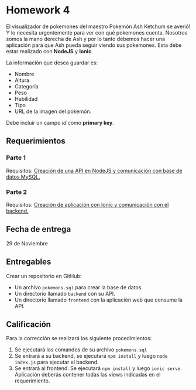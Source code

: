 # Homework 4

El visualizador de pokemones del maestro Pokemón Ash Ketchum se averió! Y lo necesita urgentemente para ver con qué pokemones cuenta. Nosotros somos la mano derecha de Ash y por lo tanto debemos hacer una aplicación para que Ash pueda seguir viendo sus pokemones. Esta debe estar realizado con **NodeJS** y **Ionic**. 

La información que desea guardar es: 
- Nombre
- Altura
- Categoría
- Peso
- Habilidad
- Tipo
- URL de la imagen del pokemón.

Debe incluir un campo _id_ como **primary key**. 

## Requerimientos

### Parte 1
Requisitos: [Creación de una API en NodeJS y comunicación con base de datos MySQL.](./hw4-part-1.md)

### Parte 2
Requisitos: [Creación de aplicación con Ionic y comunicación con el backend. ](hw4-part-2.md)

## Fecha de entrega

29 de Noviembre

## Entregables
Crear un repositorio en GitHub: 
- Un archivo `pokemons.sql` para crear la base de datos.
- Un directorio llamado `backend` con su API.
- Un directorio llamado `frontend` con la aplicación web que consume la API. 

## Calificación
Para la corrección se realizará los siguiente procedimientos:

1. Se ejecutará los comandos de su archivo `pokemons.sql`
2. Se entrará a su backend, se ejecutará `npm install` y luego `node index.js` para ejecutar el backend.
3. Se entrará al frontend. Se ejecutará `npm install` y luego `ionic serve`. Aplicación deberás contener todas las views indicadas en el requerimiento.